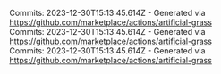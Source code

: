 Commits: 2023-12-30T15:13:45.614Z - Generated via https://github.com/marketplace/actions/artificial-grass
<br>
Commits: 2023-12-30T15:13:45.614Z - Generated via https://github.com/marketplace/actions/artificial-grass
<br>
Commits: 2023-12-30T15:13:45.614Z - Generated via https://github.com/marketplace/actions/artificial-grass
<br>
